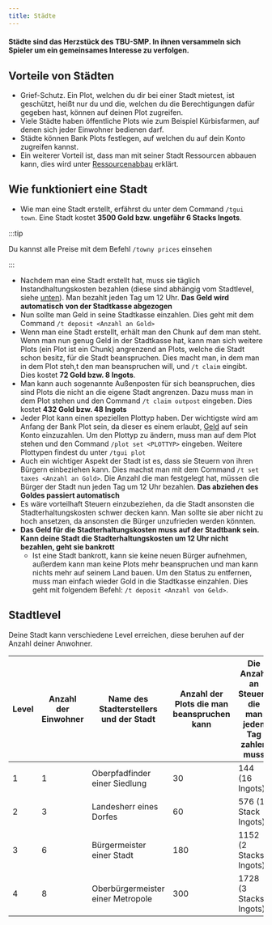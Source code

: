 ```yaml
---
title: Städte
---
```

#### Städte sind das Herzstück des TBU-SMP. In ihnen versammeln sich Spieler um ein gemeinsames Interesse zu verfolgen.

## Vorteile von Städten
- Grief-Schutz. Ein Plot, welchen du dir bei einer Stadt mietest, ist geschützt, heißt nur du und die, welchen du die Berechtigungen dafür gegeben hast, können auf deinen Plot zugreifen.
- Viele Städte haben öffentliche Plots wie zum Beispiel Kürbisfarmen, auf denen sich jeder Einwohner bedienen darf.
- Städte können Bank Plots festlegen, auf welchen du auf dein Konto zugreifen kannst.
- Ein weiterer Vorteil ist, dass man mit seiner Stadt Ressourcen abbauen kann, dies wird unter [Ressourcenabbau](02-Ressourcenabbau.md) erklärt.

## Wie funktioniert eine Stadt
- Wie man eine Stadt erstellt, erfährst du unter dem Command `/tgui town`. Eine Stadt kostet **3500 Gold bzw. ungefähr 6 Stacks Ingots**.

:::tip

Du kannst alle Preise mit dem Befehl `/towny prices` einsehen

:::

- Nachdem man eine Stadt erstellt hat, muss sie täglich Instandhaltungskosten bezahlen (diese sind abhängig vom Stadtlevel, siehe [unten](#stadtlevel)). Man bezahlt jeden Tag um 12 Uhr. **Das Geld wird automatisch von der Stadtkasse abgezogen**
- Nun sollte man Geld in seine Stadtkasse einzahlen. Dies geht mit dem Command `/t deposit <Anzahl an Gold>`
- Wenn man eine Stadt erstellt, erhält man den Chunk auf dem man steht. Wenn man nun genug Geld in der Stadtkasse hat, kann man sich weitere Plots (ein Plot ist ein Chunk) angrenzend an Plots, welche die Stadt schon besitz, für die Stadt beanspruchen. Dies macht man, in dem man in dem Plot steh,t den man beanspruchen will, und `/t claim` eingibt. Dies kostet **72 Gold bzw. 8 Ingots**.
- Man kann auch sogenannte Außenposten für sich beanspruchen, dies sind Plots die nicht an die eigene Stadt angrenzen. Dazu muss man in dem Plot stehen und den Command `/t claim outpost` eingeben. Dies kostet **432 Gold bzw. 48 Ingots**
- Jeder Plot kann einen speziellen Plottyp haben. Der wichtigste wird am Anfang der Bank Plot sein, da dieser es einem erlaubt, [Geld](/docs/04-Geld.md) auf sein Konto einzuzahlen. Um den Plottyp zu ändern, muss man auf dem Plot stehen und den Command `/plot set <PLOTTYP>` eingeben. Weitere Plottypen findest du unter `/tgui plot`
- Auch ein wichtiger Aspekt der Stadt ist es, dass sie Steuern von ihren Bürgern einbeziehen kann. Dies machst man mit dem Command `/t set taxes <Anzahl an Gold>`. Die Anzahl die man festgelegt hat, müssen die Bürger der Stadt nun jeden Tag um 12 Uhr bezahlen. **Das abziehen des Goldes passiert automatisch**
- Es wäre vorteilhaft Steuern einzubeziehen, da die Stadt ansonsten die Stadterhaltungskosten schwer decken kann. Man sollte sie aber nicht zu hoch ansetzen, da ansonsten die Bürger unzufrieden werden könnten.
- **Das Geld für die Stadterhaltungskosten muss auf der Stadtbank sein. Kann deine Stadt die Stadterhaltungskosten um 12 Uhr nicht bezahlen, geht sie bankrott**
  - Ist eine Stadt bankrott, kann sie keine neuen Bürger aufnehmen, außerdem kann man keine Plots mehr beanspruchen und man kann nichts mehr auf seinem Land bauen. Um den Status zu entfernen, muss man einfach wieder Gold in die Stadtkasse einzahlen. Dies geht mit folgendem Befehl: `/t deposit <Anzahl von Geld>`.
## Stadtlevel
Deine Stadt kann verschiedene Level erreichen, diese beruhen auf der Anzahl deiner Anwohner.

| Level | Anzahl der Einwohner | Name des Stadterstellers und der Stadt | Anzahl der Plots die man beanspruchen kann | Die Anzahl an Steuern die man jeden Tag zahlen muss |
|-------|----------------------|----------------------------------------|--------------------------------------------|-----------------------------------------------------|
| 1     | 1                    | Oberpfadfinder einer Siedlung          | 30                                         | 144 (16 Ingots)                                     |
| 2     | 3                    | Landesherr eines Dorfes                | 60                                         | 576 (1 Stack Ingots)                                |
| 3     | 6                    | Bürgermeister einer Stadt              | 180                                        | 1152 (2 Stacks Ingots)                              |
| 4     | 8                    | Oberbürgermeister einer Metropole      | 300                                        | 1728 (3 Stacks Ingots)                              |